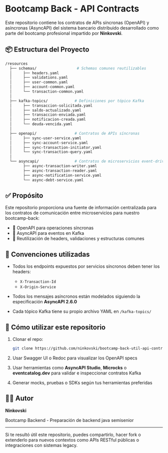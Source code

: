 # Bootcamp Back - API Contracts

Este repositorio contiene los contratos de APIs síncronas (OpenAPI) y asíncronas (AsyncAPI) del sistema bancario distribuido desarrollado como parte del bootcamp profesional impartido por **Ninkovski**.

## 📦 Estructura del Proyecto

```bash
/resources
  ├── schemas/                  # Schemas comunes reutilizables
  │     ├── headers.yaml
  │     ├── validations.yaml
  │     ├── user-common.yaml
  │     ├── account-common.yaml
  │     └── transaction-common.yaml
  │
  ├── kafka-topics/            # Definiciones por tópico Kafka
  │     ├── transaccion-solicitada.yaml
  │     ├── saldo-actualizado.yaml
  │     ├── transaccion-enviada.yaml
  │     ├── notificacion-creada.yaml
  │     └── deuda-vencida.yaml
  │
  ├── openapi/                 # Contratos de APIs síncronas
  │     ├── sync-user-service.yaml
  │     ├── sync-account-service.yaml
  │     ├── sync-transaction-initiator.yaml
  │     └── sync-transaction-query.yaml
  │
  └── asyncapi/                # Contratos de microservicios event-driven
        ├── async-transaction-writer.yaml
        ├── async-transaction-reader.yaml
        ├── async-notification-service.yaml
        └── async-debt-service.yaml
```

## ✅ Propósito

Este repositorio proporciona una fuente de información centralizada para los contratos de comunicación entre microservicios para nuestro bootcamp-back:

* 📘 OpenAPI para operaciones síncronas
* 📗 AsyncAPI para eventos en Kafka
* 🔁 Reutilización de headers, validaciones y estructuras comunes

## 📌 Convenciones utilizadas

* Todos los endpoints expuestos por servicios síncronos deben tener los headers:

  * `X-Transaction-Id`
  * `X-Origin-Service`
* Todos los mensajes asíncronos están modelados siguiendo la especificación **AsyncAPI 2.6.0**
* Cada tópico Kafka tiene su propio archivo YAML en `/kafka-topics/`

## 🚀 Cómo utilizar este repositorio

1. Clonar el repo:

   ```bash
   git clone https://github.com/ninkovski/bootcamp-back-util-api-contracts.git
   ```
2. Usar Swagger UI o Redoc para visualizar los OpenAPI specs

3. Usar herramientas como **AsyncAPI Studio**, **Microcks** o **eventcatalog.dev** para validar e inspeccionar contratos Kafka

4. Generar mocks, pruebas o SDKs según tus herramientas preferidas

## 👨‍🏫 Autor

**Ninkovski**

Bootcamp Backend - Preparación de backend java semisenior

---

Si te resultó útil este repositorio, puedes compartirlo, hacer fork o extenderlo para nuevos contextos como APIs RESTful públicas o integraciones con sistemas legacy.
